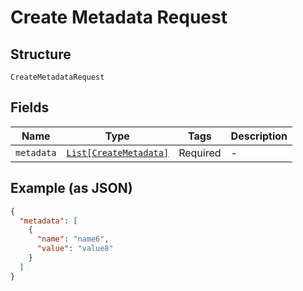 
# Create Metadata Request

## Structure

`CreateMetadataRequest`

## Fields

| Name | Type | Tags | Description |
|  --- | --- | --- | --- |
| `metadata` | [`List[CreateMetadata]`](../../doc/models/create-metadata.md) | Required | - |

## Example (as JSON)

```json
{
  "metadata": [
    {
      "name": "name6",
      "value": "value8"
    }
  ]
}
```

